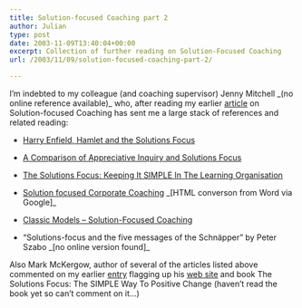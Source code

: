 ```yaml
---
title: Solution-focused Coaching part 2
author: Julian
type: post
date: 2003-11-09T13:40:04+00:00
excerpt: Collection of further reading on Solution-Focused Coaching
url: /2003/11/09/solution-focused-coaching-part-2/

---
```

I&#8217;m indebted to my colleague (and coaching supervisor) Jenny Mitchell \_(no online reference available)\_ who, after reading my earlier [article][1] on Solution-focused Coaching has sent me a large stack of references and related reading:

* [Harry Enfield, Hamlet and the Solutions Focus][2]

* [A Comparison of Appreciative Inquiry and Solutions Focus][3]

* [The Solutions Focus: Keeping It SIMPLE In The Learning Organisation][4]

* [Solution focused Corporate Coaching][5] \_[HTML converson from Word via Google]\_

* [Classic Models &#8211; Solution-Focused Coaching][6]

* &#8220;Solutions-focus and the five messages of the Schnäpper&#8221; by Peter Szabo \_[no online version found]\_

Also Mark McKergow, author of several of the articles listed above commented on my earlier [entry][1] flagging up his [web site][7] and book <amazonlink asin="1857882709">The Solutions Focus: The SIMPLE Way To Positive Change</amazonlink> (haven&#8217;t read the book yet so can&#8217;t comment on it&#8230;)

 [1]: https://www.synesthesia.co.uk/blog/archives/coaching/000193.php "synesthesia: Solution-focused Coaching"
 [2]: http://www.thesolutionsfocus.com/article1.cfm "Harry Enfield, Hamlet and the Solutions Focus - by Paul Z Jackson and Mark McKergow; Organisations and People 8, No 1 pp 26 - 31 (2001)"
 [3]: http://www.thesolutionsfocus.com/article4.cfm "A Comparison of Appreciative Inquiry and Solutions Focus by Kendy Rossi, Tricia Lustig & Mark McKergow"
 [4]: http://www.thesolutionsfocus.com/article3.cfm "The Solutions Focus: Keeping It SIMPLE In The Learning Organisation by Mark McKergow"
 [5]: http://www.google.com/search?q=cache:PPsoJ8M067YJ:www.solution-focused-management.com/en/inhoud/SolFoc.doc+Solution+focused+corporate+coaching&hl=en&ie=UTF-8 "Solution focused Corporate Coaching by Lois Cauffman and Insoo Kim Berg"
 [6]: http://www.mentoringforchange.co.uk/classic/solution.shtml "Classic Models - Solution-Focused Coaching by Dr Mike Munro Turner"
 [7]: http://www.thesolutionsfocus.com/articles.cfm